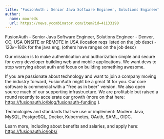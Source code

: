 ```yaml
---
title: "FusionAuth : Senior Java Software Engineer, Solutions Engineer"
author:
  name: mooreds
  url: https://news.ycombinator.com/item?id=41133198
---
```

FusionAuth - Senior Java Software Engineer, Solutions Engineer - Denver, CO, USA ONSITE or REMOTE in USA (location reqs listed on the job desc) - $120k-$180k for the java eng, (others have ranges on the job desc)

Our mission is to make authentication and authorization simple and secure for every developer building web and mobile applications. We want devs to stop worrying about auth and focus on building something awesome.

If you are passionate about technology and want to join a company moving the industry forward, FusionAuth might be a great fit for you. Our core software is commercial with a &quot;free as in beer&quot; version. We also open source much of our supporting infrastructure. We are profitable but raised a round recently to accelerate our growth (more on that here: <a href="https:&#x2F;&#x2F;fusionauth.io&#x2F;blog&#x2F;fusionauth-funding" rel="nofollow">https:&#x2F;&#x2F;fusionauth.io&#x2F;blog&#x2F;fusionauth-funding</a> ).

Technologies and standards that we use or implement: Modern Java, MySQL, PostgreSQL, Docker, Kubernetes, OAuth, SAML, OIDC.

Learn more, including about benefits and salaries, and apply here: <a href="https:&#x2F;&#x2F;fusionauth.io&#x2F;jobs&#x2F;" rel="nofollow">https:&#x2F;&#x2F;fusionauth.io&#x2F;jobs&#x2F;</a>

